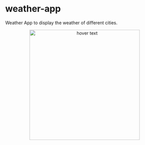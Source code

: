# weather-app

Weather App to display the weather of different cities.
<p align="center">
  <img src="weather-app/Images/weatherapp.png" width="350" title="hover text">
 
</p>
